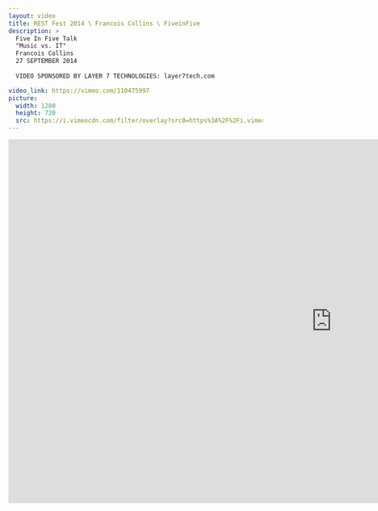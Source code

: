 ```yaml
---
layout: video
title: REST Fest 2014 \ Francois Collins \ FiveinFive
description: >
  Five In Five Talk
  "Music vs. IT"
  Francois Collins
  27 SEPTEMBER 2014
  
  VIDEO SPONSORED BY LAYER 7 TECHNOLOGIES: layer7tech.com

video_link: https://vimeo.com/110475997
picture:
  width: 1280
  height: 720
  src: https://i.vimeocdn.com/filter/overlay?src0=https%3A%2F%2Fi.vimeocdn.com%2Fvideo%2F494756874_1280x720.jpg&src1=http%3A%2F%2Ff.vimeocdn.com%2Fp%2Fimages%2Fcrawler_play.png
---
```

<iframe src="https://player.vimeo.com/video/110475997?title=0&byline=0&portrait=0&badge=0&autopause=0&player_id=0" width="1280" height="720" frameborder="0" title="REST Fest 2014 \ Francois Collins \ FiveinFive" webkitallowfullscreen mozallowfullscreen allowfullscreen></iframe>